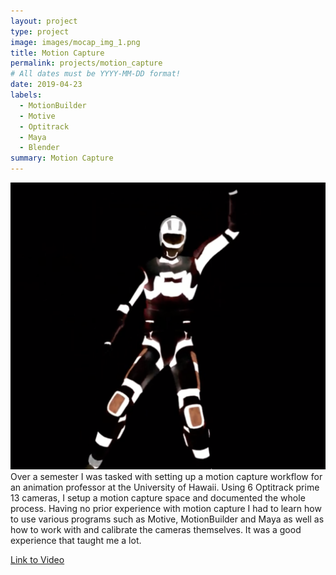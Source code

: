 ```yaml
---
layout: project
type: project
image: images/mocap_img_1.png
title: Motion Capture 
permalink: projects/motion_capture
# All dates must be YYYY-MM-DD format!
date: 2019-04-23
labels:
  - MotionBuilder
  - Motive
  - Optitrack
  - Maya
  - Blender
summary: Motion Capture 
---
```


  <img class="ui large image" src="../images/mocap_img_1.png">
Over a semester I was tasked with setting up a motion capture workflow for an animation professor at the University of Hawaii. Using 6 Optitrack prime 13 cameras, I setup a motion capture space and documented the whole process. Having no prior experience with motion capture I had to learn how to use various programs such as Motive, MotionBuilder and Maya as well as how to work with and calibrate the cameras themselves. It was a good experience that taught me a lot. 

[Link to Video](https://www.youtube.com/watch?v=vfY5W93c0M0)


